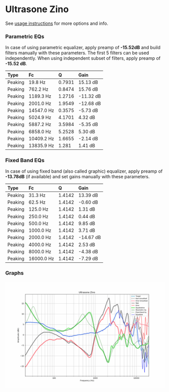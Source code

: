 # Ultrasone Zino
See [usage instructions](https://github.com/jaakkopasanen/AutoEq#usage) for more options and info.

### Parametric EQs
In case of using parametric equalizer, apply preamp of **-15.52dB** and build filters manually
with these parameters. The first 5 filters can be used independently.
When using independent subset of filters, apply preamp of **-15.52 dB**.

| Type    | Fc         |      Q | Gain      |
|:--------|:-----------|:-------|:----------|
| Peaking | 19.8 Hz    | 0.7931 | 15.13 dB  |
| Peaking | 762.2 Hz   | 0.8474 | 15.76 dB  |
| Peaking | 1189.3 Hz  | 1.2716 | -11.32 dB |
| Peaking | 2001.0 Hz  | 1.9549 | -12.68 dB |
| Peaking | 14547.0 Hz | 0.3575 | -5.73 dB  |
| Peaking | 5024.9 Hz  | 4.1701 | 4.32 dB   |
| Peaking | 5887.2 Hz  | 3.5984 | -5.35 dB  |
| Peaking | 6858.0 Hz  | 5.2528 | 5.30 dB   |
| Peaking | 10409.2 Hz | 1.6655 | -2.14 dB  |
| Peaking | 13835.9 Hz | 1.281  | 1.41 dB   |

### Fixed Band EQs
In case of using fixed band (also called graphic) equalizer, apply preamp of **-13.78dB**
(if available) and set gains manually with these parameters.

| Type    | Fc         |      Q | Gain      |
|:--------|:-----------|:-------|:----------|
| Peaking | 31.3 Hz    | 1.4142 | 13.39 dB  |
| Peaking | 62.5 Hz    | 1.4142 | -0.60 dB  |
| Peaking | 125.0 Hz   | 1.4142 | 1.31 dB   |
| Peaking | 250.0 Hz   | 1.4142 | 0.44 dB   |
| Peaking | 500.0 Hz   | 1.4142 | 9.85 dB   |
| Peaking | 1000.0 Hz  | 1.4142 | 3.71 dB   |
| Peaking | 2000.0 Hz  | 1.4142 | -14.67 dB |
| Peaking | 4000.0 Hz  | 1.4142 | 2.53 dB   |
| Peaking | 8000.0 Hz  | 1.4142 | -4.38 dB  |
| Peaking | 16000.0 Hz | 1.4142 | -7.29 dB  |

### Graphs
![](./Ultrasone%20Zino.png)